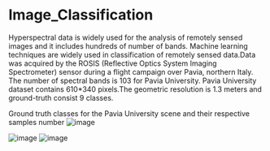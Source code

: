 # Image_Classification
Hyperspectral data is widely used for the analysis of remotely sensed images and it includes hundreds of number of bands. Machine learning techniques are widely used in classification of remotely sensed data.Data was acquired by the ROSIS (Reflective Optics System Imaging Spectrometer) sensor during a flight campaign over Pavia, northern Italy. 
The number of spectral bands is 103 for Pavia University. Pavia University dataset contains 610*340 pixels.The geometric resolution is 1.3 meters and ground-truth consist 9 classes.

Ground truth classes for the Pavia University scene and their respective samples number
![image](https://user-images.githubusercontent.com/64328738/120937034-b2f5bb00-c728-11eb-8b79-e70dbfb110f0.png)



![image](https://user-images.githubusercontent.com/64328738/120937038-bbe68c80-c728-11eb-91e0-045c44a41f7b.png)
                ![image](https://user-images.githubusercontent.com/64328738/120937041-c1dc6d80-c728-11eb-9319-bc584122e84b.png)
                    


